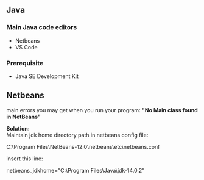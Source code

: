 ## Java

### Main Java code editors

- Netbeans
- VS Code

### Prerequisite
- Java SE Development Kit 

## Netbeans

main errors you may get when you run your program: **"No Main class found in NetBeans"**<br>

**Solution:**<br>
Maintain jdk home directory path in netbeans config file:<br>

C:\Program Files\NetBeans-12.0\netbeans\etc\netbeans.conf <br>

insert this line:<br>

netbeans_jdkhome="C:\Program Files\Java\jdk-14.0.2"


